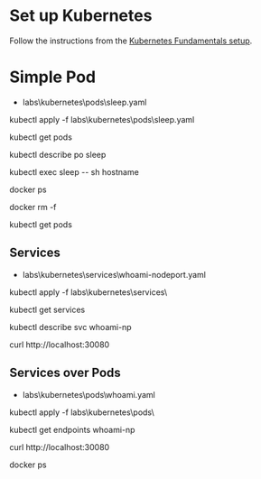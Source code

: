 

# Set up Kubernetes

Follow the instructions from the [Kubernetes Fundamentals setup](https://k8sfun.courselabs.co/setup/).

# Simple Pod

- labs\kubernetes\pods\sleep.yaml

kubectl apply -f labs\kubernetes\pods\sleep.yaml

kubectl get pods

kubectl describe po sleep

kubectl exec sleep -- sh hostname

docker ps

docker rm -f <container-id>

kubectl get pods


## Services

- labs\kubernetes\services\whoami-nodeport.yaml

kubectl apply -f labs\kubernetes\services\

kubectl get services

kubectl describe svc whoami-np

curl http://localhost:30080


## Services over Pods

- labs\kubernetes\pods\whoami.yaml

kubectl apply -f labs\kubernetes\pods\

kubectl get endpoints whoami-np

curl http://localhost:30080

docker ps


